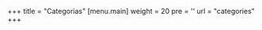 +++
title = "Categorias"
[menu.main]
  weight = 20
  pre = '<i class="fas fa-fw fa-folder"></i>'
  url = "categories"
+++

